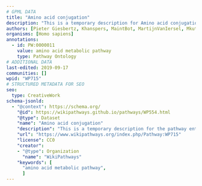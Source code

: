 ```yaml
---
# GPML DATA
title: "Amino acid conjugation"
description: "This is a temporary description for Amino acid conjugation"
authors: [Pieter Giesbertz, Khanspers, MaintBot, MartijnVanIersel, Mkutmon, IreneHemel, Evelo, DeSl]
organisms: [Homo sapiens]
annotations:
  - id: PW:0000011
    value: amino acid metabolic pathway
    type: Pathway Ontology
# ADDITIONAL DATA
last-edited: 2019-09-17
communities: []
wpid: "WP715"
# STRUCTURED METADATA FOR SEO
seo:
  type: CreativeWork
schema-jsonld:
  - "@context": https://schema.org/
    "@id": https://wikipathways.github.io/pathways/WP554.html
    "@type": Dataset
    "name": "Amino acid conjugation"
    "description": "This is a temporary description for the pathway entitled: Amino acid conjugation"
    "url": "https://www.wikipathways.org/index.php/Pathway:WP715"
    "license": CC0
    "creator":
    - "@type": Organization
      "name": "WikiPathways"
    "keywords": [
      "amino acid metabolic pathway",
      ]
---
```

